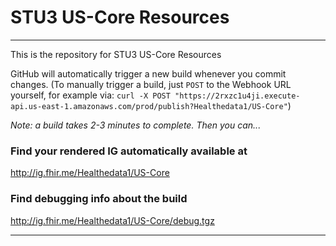 #  STU3 US-Core Resources

-----
This is the repository for STU3 US-Core Resources

<!--
### NOTE the CI build is currently not working (11/1/2016) a recent build is available [here](http://healthedatainc.com/go-ftp/US-Core/)
-->

GitHub will automatically trigger a new build whenever you commit changes.
(To manually trigger a build, just `POST` to the Webhook URL yourself, for example via:
`curl -X POST "https://2rxzc1u4ji.execute-api.us-east-1.amazonaws.com/prod/publish?Healthedata1/US-Core"`)

*Note: a build takes 2-3 minutes to complete. Then you can...*

### Find your rendered IG automatically available at

http://ig.fhir.me/Healthedata1/US-Core

### Find debugging info about the build

http://ig.fhir.me/Healthedata1/US-Core/debug.tgz

------

